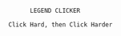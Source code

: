 


                                                LEGEND CLICKER
                                                
                                          Click Hard, then Click Harder
